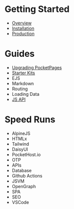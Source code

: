 # Getting Started

- [Overview](/docs/overview)
- [Installation](/docs/installation)
- [Production](/docs/deploying)

# Guides

- [Upgrading PocketPages](/docs/upgrading)
- [Starter Kits](/docs/starter-kits)
- EJS
- Markdown
- Routing
- Loading Data
- [JS API](/docs/jsvm)

# Speed Runs

- AlpineJS
- HTMLx
- Tailwind
- DaisyUI
- PocketHost.io
- OTP
- APIs
- Database
- Github Actions
- JSVM
- OpenGraph
- SPA
- SEO
- VSCode
